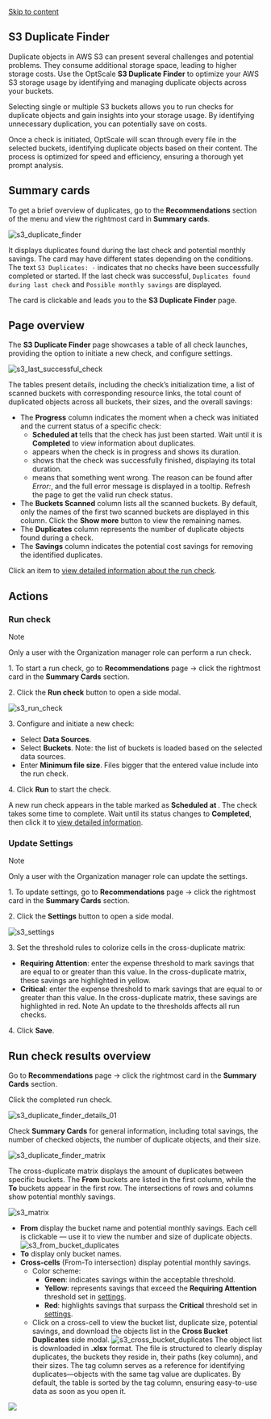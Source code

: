 [Skip to content](https://hystax.com/documentation/optscale/#s3-duplicate-finder)

## S3 Duplicate Finder

Duplicate objects in AWS S3 can present several challenges and potential problems. They consume additional storage space, leading to higher storage costs. Use the OptScale **S3 Duplicate Finder** to optimize your AWS S3 storage usage by identifying and managing duplicate objects across your buckets.

Selecting single or multiple S3 buckets allows you to run checks for duplicate objects and gain insights into your storage usage. By identifying unnecessary duplication, you can potentially save on costs.

Once a check is initiated, OptScale will scan through every file in the selected buckets, identifying duplicate objects based on their content. The process is optimized for speed and efficiency, ensuring a thorough yet prompt analysis.

## Summary cards

To get a brief overview of duplicates, go to the **Recommendations** section of the menu and view the rightmost card in **Summary cards**.

![s3_duplicate_finder](https://hystax.com/documentation/optscale/_static/screens/optscales_recommendations/s3_duplicate_finder.png)

It displays duplicates found during the last check and potential monthly savings. The card may have different states depending on the conditions. The text `S3 Duplicates: -` indicates that no checks have been successfully completed or started. If the last check was successful, `Duplicates found during last check` and `Possible monthly savings` are displayed.

The card is clickable and leads you to the **S3 Duplicate Finder** page.

## Page overview

The **S3 Duplicate Finder** page showcases a table of all check launches, providing the option to initiate a new check, and configure settings.

![s3_last_successful_check](https://hystax.com/documentation/optscale/_static/screens/optscales_recommendations/s3_duplicate_finder_details.png)

The tables present details, including the check’s initialization time, a list of scanned buckets with corresponding resource links, the total count of duplicated objects across all buckets, their sizes, and the overall savings:

- The **Progress** column indicates the moment when a check was initiated and the current status of a specific check:
	- **Scheduled at *<DateTime of Start>*** tells that the check has just been started. Wait until it is **Completed** to view information about duplicates.
	- appears when the check is in progress and shows its duration.
	- shows that the check was successfully finished, displaying its total duration.
	- means that something went wrong. The reason can be found after *Error:*, and the full error message is displayed in a tooltip.
	Refresh the page to get the valid run check status.
- The **Buckets Scanned** column lists all the scanned buckets. By default, only the names of the first two scanned buckets are displayed in this column. Сlick the **Show more** button to view the remaining names.
- The **Duplicates** column represents the number of duplicate objects found during a check.
- The **Savings** column indicates the potential cost savings for removing the identified duplicates.

Click an item to [view detailed information about the run check](https://hystax.com/documentation/optscale/s3duplicates.html#run-check-results-overview).

## Actions

### Run check

Note

Only a user with the Organization manager role can perform a run check.

1\. To start a run check, go to **Recommendations** page → click the rightmost card in the **Summary Cards** section.

2\. Click the **Run check** button to open a side modal.

![s3_run_check](https://hystax.com/documentation/optscale/_static/screens/optscales_recommendations/s3_run_check.png)

3\. Configure and initiate a new check:

- Select **Data Sources**.
- Select **Buckets**. Note: the list of buckets is loaded based on the selected data sources.
- Enter **Minimum file size**. Files bigger that the entered value include into the run check.

4\. Click **Run** to start the check.

A new run check appears in the table marked as **Scheduled at *<DateTime of Start>***. The check takes some time to complete. Wait until its status changes to **Completed**, then click it to [view detailed information](https://hystax.com/documentation/optscale/s3duplicates.html#run-check-results-overview).

### Update Settings

Note

Only a user with the Organization manager role can update the settings.

1\. To update settings, go to **Recommendations** page → click the rightmost card in the **Summary Cards** section.

2\. Click the **Settings** button to open a side modal.

![s3_settings](https://hystax.com/documentation/optscale/_static/screens/optscales_recommendations/s3_settings.png)

3\. Set the threshold rules to colorize cells in the cross-duplicate matrix:

- **Requiring Attention**: enter the expense threshold to mark savings that are equal to or greater than this value. In the cross-duplicate matrix, these savings are highlighted in yellow.
- **Critical**: enter the expense threshold to mark savings that are equal to or greater than this value. In the cross-duplicate matrix, these savings are highlighted in red.
	Note
	An update to the thresholds affects all run checks.

4\. Click **Save**.

## Run check results overview

Go to **Recommendations** page → click the rightmost card in the **Summary Cards** section.

Click the completed run check.

![s3_duplicate_finder_details_01](https://hystax.com/documentation/optscale/_static/screens/optscales_recommendations/s3_duplicate_finder_details_01.png)

Check **Summary Cards** for general information, including total savings, the number of checked objects, the number of duplicate objects, and their size.

![s3_duplicate_finder_matrix](https://hystax.com/documentation/optscale/_static/screens/optscales_recommendations/s3_duplicate_finder_matrix.png)

The cross-duplicate matrix displays the amount of duplicates between specific buckets. The **From** buckets are listed in the first column, while the **To** buckets appear in the first row. The intersections of rows and columns show potential monthly savings.

![s3_matrix](https://hystax.com/documentation/optscale/_static/screens/optscales_recommendations/s3_matrix.png)

- **From** display the bucket name and potential monthly savings. Each cell is clickable — use it to view the number and size of duplicate objects.
	![s3_from_bucket_duplicates](https://hystax.com/documentation/optscale/_static/screens/optscales_recommendations/s3_from_bucket_duplicates.png)
- **To** display only bucket names.
- **Cross-cells** (From-To intersection) display potential monthly savings.
	- Color scheme:
		- **Green**: indicates savings within the acceptable threshold.
		- **Yellow**: represents savings that exceed the **Requiring Attention** threshold set in [settings](https://hystax.com/documentation/optscale/s3duplicates.html#update-settings).
		- **Red**: highlights savings that surpass the **Critical** threshold set in [settings](https://hystax.com/documentation/optscale/s3duplicates.html#update-settings).
	- Click on a cross-cell to view the bucket list, duplicate size, potential savings, and download the objects list in the **Cross Bucket Duplicates** side modal.
		![s3_cross_bucket_duplicates](https://hystax.com/documentation/optscale/_static/screens/optscales_recommendations/s3_cross_bucket_duplicates.png)
		The object list is downloaded in **.xlsx** format. The file is structured to clearly display duplicates, the buckets they reside in, their paths (key column), and their sizes. The tag column serves as a reference for identifying duplicates—objects with the same tag value are duplicates. By default, the table is sorted by the tag column, ensuring easy-to-use data as soon as you open it.

![](https://hystax.com/documentation/optscale/images/snipp4.svg)